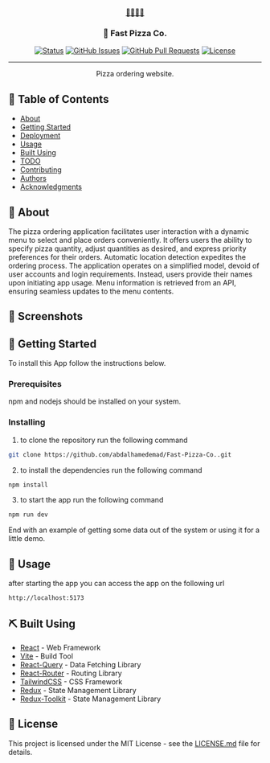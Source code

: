 <p align="center">
  <a href="" rel="noopener">
 🍕🍕🍕🍕</a>
</p>

<h3 align="center">🍕 Fast Pizza Co.</h3>

<div align="center">

[![Status](https://img.shields.io/badge/status-active-success.svg)]()
[![GitHub Issues](https://img.shields.io/github/issues/kylelobo/The-Documentation-Compendium.svg)](https://github.com/kylelobo/The-Documentation-Compendium/issues)
[![GitHub Pull Requests](https://img.shields.io/github/issues-pr/kylelobo/The-Documentation-Compendium.svg)](https://github.com/kylelobo/The-Documentation-Compendium/pulls)
[![License](https://img.shields.io/badge/license-MIT-blue.svg)](/LICENSE)

</div>

---

<p align="center"> Pizza ordering website.
    <br> 
</p>

## 📝 Table of Contents

- [About](#about)
- [Getting Started](#getting_started)
- [Deployment](#deployment)
- [Usage](#usage)
- [Built Using](#built_using)
- [TODO](../TODO.md)
- [Contributing](../CONTRIBUTING.md)
- [Authors](#authors)
- [Acknowledgments](#acknowledgement)

## 🧐 About <a name = "about"></a>

The pizza ordering application facilitates user interaction with a dynamic menu to select and place orders conveniently. It offers users the ability to specify pizza quantity, adjust quantities as desired, and express priority preferences for their orders. Automatic location detection expedites the ordering process. The application operates on a simplified model, devoid of user accounts and login requirements. Instead, users provide their names upon initiating app usage. Menu information is retrieved from an API, ensuring seamless updates to the menu contents.

## 📸 Screenshots <a name = "screen shots"></a>

## 🏁 Getting Started <a name = "getting_started"></a>

To install this App follow the instructions below.

### Prerequisites

npm and nodejs should be installed on your system.

### Installing

1. to clone the repository run the following command

```bash
git clone https://github.com/abdalhamedemad/Fast-Pizza-Co..git
```

2. to install the dependencies run the following command

```bash
npm install
```

3. to start the app run the following command

```bash
npm run dev
```

End with an example of getting some data out of the system or using it for a little demo.

## 🎈 Usage <a name="usage"></a>

after starting the app you can access the app on the following url

```bash
http://localhost:5173
```

## ⛏️ Built Using <a name = "built_using"></a>

- [React](https://reactjs.org/) - Web Framework
- [Vite](https://vitejs.dev/) - Build Tool
- [React-Query](https://react-query.tanstack.com/) - Data Fetching Library
- [React-Router](https://reactrouter.com/) - Routing Library
- [TailwindCSS](https://tailwindcss.com/) - CSS Framework
- [Redux](https://redux.js.org/) - State Management Library
- [Redux-Toolkit](https://redux-toolkit.js.org/) - State Management Library

## 📄 License <a name = "authors"></a>

This project is licensed under the MIT License - see the [LICENSE.md](/LICENSE) file for details.
